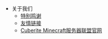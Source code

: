 - 关于我们
  - [特别鸣谢](wiki_thanks.md)
  - [友情链接](wiki_friend.md)
  - [Cuberite Minecraft服务器联盟官网](https://cmsa.dfggmc.top/)
